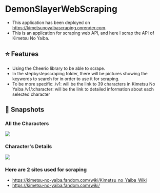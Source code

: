 # DemonSlayerWebScraping
- This application has been deployed on https://kimetsunoyaibascraping.onrender.com.
- This is an application for scraping web API, and here I scrap the API of Kimetsu No Yaiba.

## ⭐ Features
- Using the Cheerio library to be able to scrape.
- In the stepbystepscraping folder, there will be pictures showing the keywords to search for in order to use it for scraping.
- To be more specific:
    /v1: will be the link to 39 characters in Kimetsu No Yaiba
    /v1/:character: will be the link to detailed information about each selected character

## 📸 Snapshots
### All the Characters
<p> <img align="center" src="https://i.ibb.co/1X4b7NK/1.png"/> </p>

### Character's Details
<p> <img align="center" src="https://i.ibb.co/FbGh7jJ/2.png"/> </p>

### Here are 2 sites used for scraping
- https://kimetsu-no-yaiba.fandom.com/wiki/Kimetsu_no_Yaiba_Wiki
- https://kimetsu-no-yaiba.fandom.com/wiki/
